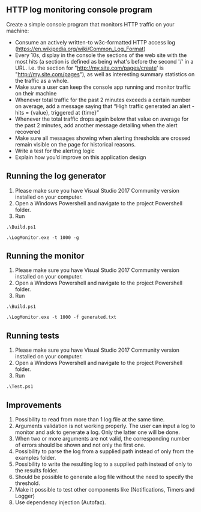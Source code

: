 ## HTTP log monitoring console program ##

Create a simple console program that monitors HTTP traffic on your machine:

* Consume an actively written-to w3c-formatted HTTP access log (https://en.wikipedia.org/wiki/Common_Log_Format)
* Every 10s, display in the console the sections of the web site with the most hits (a section is defined as being what's before the second '/' in a URL. i.e. the section for "http://my.site.com/pages/create' is "http://my.site.com/pages"), as well as interesting summary statistics on the traffic as a whole.
* Make sure a user can keep the console app running and monitor traffic on their machine
* Whenever total traffic for the past 2 minutes exceeds a certain number on average, add a message saying that “High traffic generated an alert - hits = {value}, triggered at {time}”
* Whenever the total traffic drops again below that value on average for the past 2 minutes, add another message detailing when the alert recovered
* Make sure all messages showing when alerting thresholds are crossed remain visible on the page for historical reasons.
* Write a test for the alerting logic
* Explain how you’d improve on this application design

## Running the log generator ##
1. Please make sure you have Visual Studio 2017 Community version installed on your computer.
2. Open a Windows Powershell and navigate to the project Powershell folder.
3. Run
```
.\Build.ps1
```
```
.\LogMonitor.exe -t 1000 -g
```

## Running the monitor ##
1. Please make sure you have Visual Studio 2017 Community version installed on your computer.
2. Open a Windows Powershell and navigate to the project Powershell folder.
3. Run
```
.\Build.ps1
```
```
.\LogMonitor.exe -t 1000 -f generated.txt
```

## Running tests ##
1. Please make sure you have Visual Studio 2017 Community version installed on your computer.
2. Open a Windows Powershell and navigate to the project Powershell folder.
3. Run
```
.\Test.ps1
```

## Improvements ##
1. Possibility to read from more than 1 log file at the same time.
2. Arguments validation is not working properly. The user can input a log to monitor and ask to generate a log. Only the latter one will be done.
3. When two or more arguments are not valid, the corresponding number of errors should be shown and not only the first one.
4. Possibility to parse the log from a supplied path instead of only from the examples folder.
5. Possibility to write the resulting log to a supplied path instead of only to the results folder.
6. Should be possible to generate a log file without the need to specify the threshold.
7. Make it possible to test other components like (Notifications, Timers and Logger)
8. Use dependency injection (Autofac).
